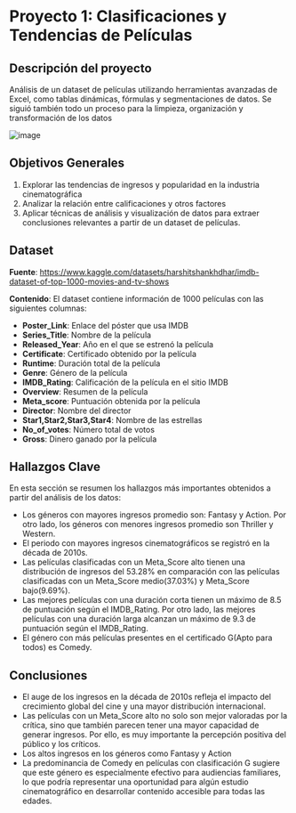# Proyecto 1: Clasificaciones y Tendencias de Películas
## Descripción del proyecto
Análisis de un dataset de películas utilizando herramientas avanzadas de Excel, como tablas dinámicas, fórmulas y segmentaciones de datos. Se siguió también todo un proceso para la limpieza, organización y transformación de los datos

![image](https://github.com/user-attachments/assets/e346839b-3c69-4945-a326-60d91019900e)

## Objetivos Generales
1. Explorar las tendencias de ingresos y popularidad en la industria cinematográfica
2. Analizar la relación entre calificaciones y otros factores
3. Aplicar técnicas de análisis y visualización de datos para extraer conclusiones relevantes a partir de un dataset de películas.
## Dataset
**Fuente**: https://www.kaggle.com/datasets/harshitshankhdhar/imdb-dataset-of-top-1000-movies-and-tv-shows

**Contenido**: El dataset contiene información de 1000 películas con las siguientes columnas:
 - **Poster_Link**: Enlace del póster que usa IMDB
  - **Series_Title**: Nombre de la película
  - **Released_Year**: Año en el que se estrenó la película
  - **Certificate**: Certificado obtenido por la película
  - **Runtime**: Duración total de la película
  - **Genre**: Género de la película
  - **IMDB_Rating**: Calificación de la película en el sitio IMDB
  - **Overview**: Resumen de la película
 - **Meta_score**: Puntuación obtenida por la película
  - **Director**: Nombre del director
  - **Star1,Star2,Star3,Star4**: Nombre de las estrellas
  - **No_of_votes**: Número total de votos
  - **Gross**: Dinero ganado por la película
    
## Hallazgos Clave
En esta sección se resumen los hallazgos más importantes obtenidos a partir del análisis de los datos:
- Los géneros con mayores ingresos promedio son: Fantasy y Action. Por otro lado, los géneros con menores ingresos promedio son Thriller y Western.
- El periodo con mayores ingresos cinematográficos se registró en la década de 2010s. 
- Las películas clasificadas con un Meta_Score alto tienen una distribución de ingresos del 53.28% en comparación con las películas clasificadas con un Meta_Score medio(37.03%) y Meta_Score bajo(9.69%).
- Las mejores películas con una duración corta tienen un máximo de 8.5 de puntuación según el IMDB_Rating. Por otro lado, las mejores películas con una duración larga alcanzan un máximo de 9.3 de puntuación según el IMDB_Rating.
- El género con más películas presentes en el certificado G(Apto para todos) es Comedy.

## Conclusiones
- El auge de los ingresos en la década de 2010s refleja el impacto del crecimiento global del cine y una mayor distribución internacional.
- Las películas con un Meta_Score alto no solo son mejor valoradas por la crítica, sino que también parecen tener una mayor capacidad de generar ingresos. Por ello, es muy importante la percepción positiva del público y los críticos.
- Los altos ingresos en los géneros como Fantasy y Action     
- La predominancia de Comedy en películas con clasificación G sugiere que este género es especialmente efectivo para audiencias familiares, lo que podría representar una oportunidad para algún estudio cinematográfico en desarrollar contenido accesible para todas las edades.

    
